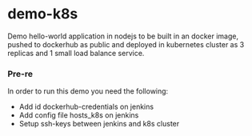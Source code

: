 # demo-k8s

Demo hello-world application in nodejs to be built in an docker image, pushed to dockerhub as public and deployed in kubernetes cluster as 3 replicas and 1 small load balance service. 

### Pre-re

In order to run this demo you need the following: 

- Add id dockerhub-credentials on jenkins
- Add config file hosts_k8s on jenkins
- Setup ssh-keys between jenkins and k8s cluster